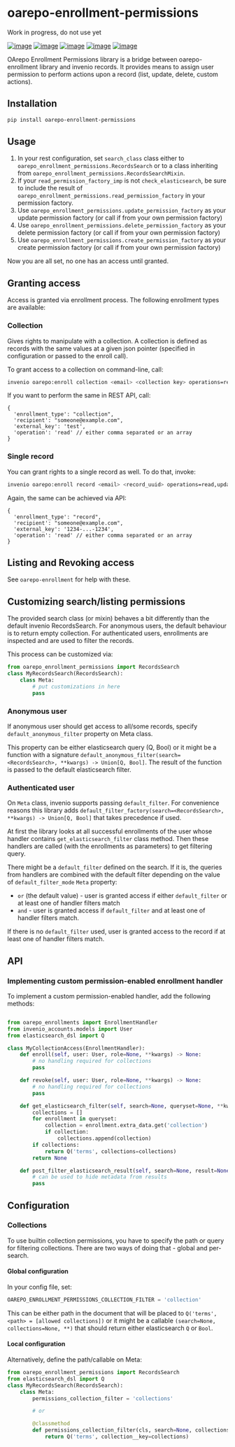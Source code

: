 # oarepo-enrollment-permissions

Work in progress, do not use yet

[![image][]][1]
[![image][2]][3]
[![image][4]][5]
[![image][6]][7]
[![image][8]][9]

  [image]: https://img.shields.io/travis/oarepo/oarepo-enrollment-permissions.svg
  [1]: https://travis-ci.com/oarepo/oarepo-enrollment-permissions
  [2]: https://img.shields.io/coveralls/oarepo/oarepo-enrollment-permissions.svg
  [3]: https://coveralls.io/r/oarepo/oarepo-enrollment-permissions
  [4]: https://img.shields.io/github/tag/oarepo/oarepo-enrollment-permissions.svg
  [5]: https://github.com/oarepo/oarepo-enrollment-permissions/releases
  [6]: https://img.shields.io/pypi/dm/oarepo-enrollment-permissions.svg
  [7]: https://pypi.python.org/pypi/oarepo-enrollment-permissions
  [8]: https://img.shields.io/github/license/oarepo/oarepo-enrollment-permissions.svg
  [9]: https://github.com/oarepo/oarepo-enrollment-permissions/blob/master/LICENSE

OArepo Enrollment Permissions library is a bridge between oarepo-enrollment library
and invenio records. It provides means to assign user permission to perform actions
upon a record (list, update, delete, custom actions).

## Installation

```bash
pip install oarepo-enrollment-permissions
```

## Usage

1. In your rest configuration, set ``search_class`` class either to
``oarepo_enrollment_permissions.RecordsSearch`` or to a class inheriting
from ``oarepo_enrollment_permissions.RecordsSearchMixin``.
2. If your ``read_permission_factory_imp`` is not ``check_elasticsearch``,
be sure to include the result of ``oarepo_enrollment_permissions.read_permission_factory``
in your permission factory.
3. Use ``oarepo_enrollment_permissions.update_permission_factory`` as your update permission
factory (or call if from your own permission factory)
4. Use ``oarepo_enrollment_permissions.delete_permission_factory`` as your delete permission
factory (or call if from your own permission factory)
5. Use ``oarepo_enrollment_permissions.create_permission_factory`` as your create permission
factory (or call if from your own permission factory)

Now you are all set, no one has an access until granted.

## Granting access

Access is granted via enrollment process. The following enrollment types are available:

### Collection

Gives rights to manipulate with a collection. A collection is defined as records with
the same values at a given json pointer (specified in configuration or passed to the enroll call).

To grant access to a collection on command-line, call:

```bash
invenio oarepo:enroll collection <email> <collection key> operations=read,update,delete,create
```

If you want to perform the same in REST API, call:

```json5
{
  'enrollment_type': "collection",
  'recipient': "someone@example.com",
  'external_key': 'test',
  'operation': 'read' // either comma separated or an array
}
```

### Single record

You can grant rights to a single record as well. To do that, invoke:

```bash
invenio oarepo:enroll record <email> <record_uuid> operations=read,update,delete
```

Again, the same can be achieved via API:

```json5
{
  'enrollment_type': "record",
  'recipient': "someone@example.com",
  'external_key': '1234-...-1234',
  'operation': 'read' // either comma separated or an array
}
```


## Listing and Revoking access

See ``oarepo-enrollment`` for help with these.

## Customizing search/listing permissions

The provided search class (or mixin) behaves a bit differently than the default invenio
RecordsSearch. For anonymous users, the default behaviour is to return empty collection.
For authenticated users, enrollments are inspected and are used to filter the records.

This process can be customized via:

```python
from oarepo_enrollment_permissions import RecordsSearch
class MyRecordsSearch(RecordsSearch):
    class Meta:
        # put customizations in here
        pass
```

### Anonymous user

If anonymous user should get access to all/some records, specify ``default_anonymous_filter``
property on Meta class.

This property can be either elasticsearch query (Q, Bool) or it might be a function with a signature
``default_anonymous_filter(search=<RecordsSearch>, **kwargs) -> Union[Q, Bool]``. The result of the
function is passed to the default elasticsearch filter.

### Authenticated user

On ``Meta`` class, invenio supports passing ``default_filter``. For convenience reasons this library
adds ``default_filter_factory(search=<RecordsSearch>, **kwargs) -> Union[Q, Bool]`` that takes precedence
if used.

At first the library looks at all successful enrollments of the user whose handler contains
``get_elasticsearch_filter`` class method. Then these handlers are called (with the enrollments
as parameters) to get filtering query.

There might be a ``default_filter`` defined on the search. If it is, the queries from handlers
are combined with the default filter depending on the value of ``default_filter_mode`` ``Meta`` property:

   * ``or`` (the default value) - user is granted access if either ``default_filter`` or at least one of
   handler filters match
   * ``and`` - user is granted access if ``default_filter`` and at least one of handler filters match.

If there is no ``default_filter`` used, user is granted access to the record if at least one of
handler filters match.


## API

### Implementing custom permission-enabled enrollment handler

To implement a custom permission-enabled handler, add the following methods:

```python

from oarepo_enrollments import EnrollmentHandler
from invenio_accounts.models import User
from elasticsearch_dsl import Q

class MyCollectionAccess(EnrollmentHandler):
    def enroll(self, user: User, role=None, **kwargs) -> None:
        # no handling required for collections
        pass

    def revoke(self, user: User, role=None, **kwargs) -> None:
        # no handling required for collections
        pass

    def get_elasticsearch_filter(self, search=None, queryset=None, **kwargs):
        collections = []
        for enrollment in queryset:
            collection = enrollment.extra_data.get('collection')
            if collection:
                collections.append(collection)
        if collections:
            return Q('terms', collections=collections)
        return None

    def post_filter_elasticsearch_result(self, search=None, result=None, **kwargs):
        # can be used to hide metadata from results
        pass
```


## Configuration

### Collections

To use builtin collection permissions, you have to specify the path or query for filtering
collections. There are two ways of doing that - global and per-search.

#### Global configuration

In your config file, set:

```python
OAREPO_ENROLLMENT_PERMISSIONS_COLLECTION_FILTER = 'collection'
```

This can be either path in the document that will be placed to ``Q('terms', <path> = [allowed collections])``
or it might be a callable ``(search=None, collections=None, **)`` that should return either
elasticsearch ``Q`` or ``Bool``.

#### Local configuration

Alternatively, define the path/callable on Meta:

```python
from oarepo_enrollment_permissions import RecordsSearch
from elasticsearch_dsl import Q
class MyRecordsSearch(RecordsSearch):
    class Meta:
        permissions_collection_filter = 'collections'

        # or

        @classmethod
        def permissions_collection_filter(cls, search=None, collections=None, **kwargs):
            return Q('terms', collection__key=collections)
```
